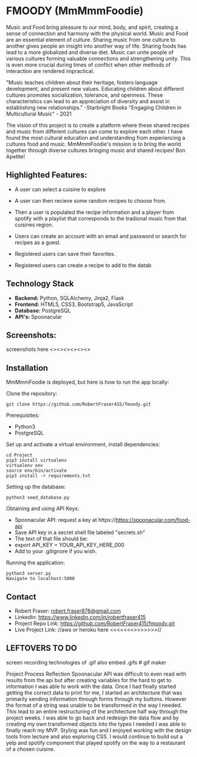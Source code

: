 # FMOODY (MmMmmFoodie)


Music and Food bring pleasure to our mind, body, and spirit, creating a sense of connection and harmony with the physical world. Music and Food are an essential element of culture. Sharing music from one culture to another gives people an insight into another way of life. Sharing foods has lead to a more globalized and diverse diet. Music can unite people of various cultures forming valuable connections and strengthening unity.
This is even more crucial during times of conflict when other methods of interaction are rendered impractical.

"Music teaches children about their heritage, fosters language development, and present new values. Educating children about different cultures promotes socialization, tolerance, and openness. These characteristics can lead to an appreciation of diversity and assist in establishing new relationships."
   -Starbright Books "Engaging Children in Multicultural Music" - 2021

The vision of this project is to create a platform where these shared recipes and music from different cultures can come to explore each other.  I have found the most cultural education and understanding from experiencing a cultures food and music. MmMmmFoodie's mission is to bring the world together through diverse cultures bringing music and shared recipes! Bon Apetite! 

## Highlighted Features:
* A user can select a cuisine to explore
    
* A user can then recieve some random recipes to choose from.

* Then a user is populated the recipe information and a player from spotify with a playlist that corresponds to the tradional music from that cuisines region.

* Users can create an account with an email and password or search for recipes as a guest. 
    
* Registered users can save their favorites.

* Registered users can create a recipe to add to the datab

## Technology Stack
   * **Backend:** Python, SQLAlchemy, Jinja2, Flask
   * **Frontend:** HTML5, CSS3, Bootstrap5, JavaScript
   * **Database:** PostgreSQL
   * **API's:** Spoonacular

## Screenshots:

screenshots  here <><><><><><>


## Installation

MmMmmFoodie is deployed, but here is how to run the app locally:

Clone the repository:

```
git clone https://github.com/RobertFraser415/fmoody.git
```

Prerequisites:
* Python3
* PostgreSQL

Set up and activate a virtual environment, install dependencies:
```
cd Project
pip3 install virtualenv
virtualenv env
source env/bin/activate
pip3 install -r requirements.txt
```
Setting up the database:

```
python3 seed_database.py
```

Obtaining and using API Keys:
* Spoonacular API: request a key at https://https://spoonacular.com/food-api
* Save API key in a secret shell file labeled "secrets.sh"
* The text of that file should be:
* export API_KEY = YOUR_API_KEY_HERE_000
* Add to your .gitignore if you wish.

Running the application:
```
python3 server.py
Navigate to localhost:5000
```
## Contact 
* Robert Fraser: robert.fraser876@gmail.com
* LinkedIn: https://www.linkedin.com/in/robertfraser415
* Project Repo Link: https://github.com/RobertFraser415/fmoody.git
* Live Project Link:    //aws or heroku here <<<<<<<>>>>>>>//



## LEFTOVERS TO DO


   screen recording technologies of .gif   also embed .gifs
        # gif maker   


   Project Process Reflection
    Spoonacular API was difficult to even read with results from the api but after creating variables for the hard to get to information I was able to work with the data. Once I had finally started getting the correct data to print for me, I started an architecture that was primarily sending information through forms through my buttons. However the format of a string was unable to be transformed in the way I needed. This lead to an entire restructuring of the architecture half way through the project weeks. I was able to go back and redesign the data flow and by creating my own transformed objects into the types I needed I was able to finally reach my MVP. Styling was fun and I enjoyed working with the design tools from lecture and also exploring CSS. I would continue to build out a yelp and spotify component that played spotify on the way to a restaurant of a chosen cuisine.





